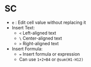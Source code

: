 # SC

 * `e` : Edit cell value without replacing it
 * Insert Text:
   + `<`   Left-aligned text
   + `\`   Center-aligned text
   + `>`   Right-aligned text
 * Insert Formula:
   + `=`   Insert formula or expression
   + Can use `1+2+B4` or `@sum(H1-H12)`
